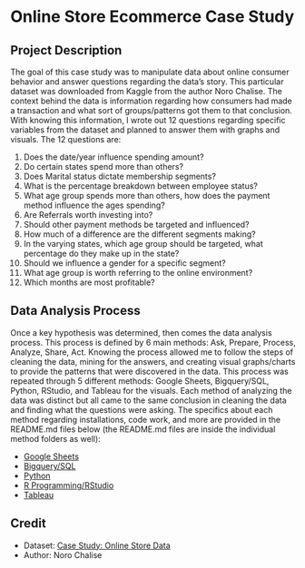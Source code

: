 # Online Store Ecommerce Case Study

## Project Description

The goal of this case study was to manipulate data about online consumer behavior and answer questions regarding the data’s story. This particular dataset was downloaded from Kaggle from the author Noro Chalise. The context behind the data is information regarding how consumers had made a transaction and what sort of groups/patterns got them to that conclusion. With knowing this information, I wrote out 12 questions regarding specific variables from the dataset and planned to answer them with graphs and visuals. The 12 questions are:

1. Does the date/year influence spending amount?
2. Do certain states spend more than others?
3. Does Marital status dictate membership segments?
4. What is the percentage breakdown between employee status?
5. What age group spends more than others, how does the payment method influence the ages spending?
6. Are Referrals worth investing into?
7. Should other payment methods be targeted and influenced?
8. How much of a difference are the different segments making?
9. In the varying states, which age group should be targeted, what percentage do they make up in the state?
10. Should we influence a gender for a specific segment?
11. What age group is worth referring to the online environment?
12. Which months are most profitable?

## Data Analysis Process

Once a key hypothesis was determined, then comes the data analysis process. This process is defined by 6 main methods: Ask, Prepare, Process, Analyze, Share, Act. Knowing the process allowed me to follow the steps of cleaning the data, mining for the answers, and creating visual graphs/charts to provide the patterns that were discovered in the data. This process was repeated through 5 different methods: Google Sheets, Bigquery/SQL, Python, RStudio, and Tableau for the visuals. Each method of analyzing the data was distinct but all came to the same conclusion in cleaning the data and finding what the questions were asking. The specifics about each method regarding installations, code work, and more are provided in the README.md files below (the README.md files are inside the individual method folders as well):

- <a href="">Google Sheets</a>
- <a href="">Bigquery/SQL</a>
- <a href="">Python</a>
- <a href="">R Programming/RStudio</a>
- <a href="">Tableau</a>

## Credit

* Dataset: <a href="https://github.com/Hmlynch/Online-Store-Ecommerce-Case-Study">Case Study: Online Store Data</a>
* Author: Noro Chalise

